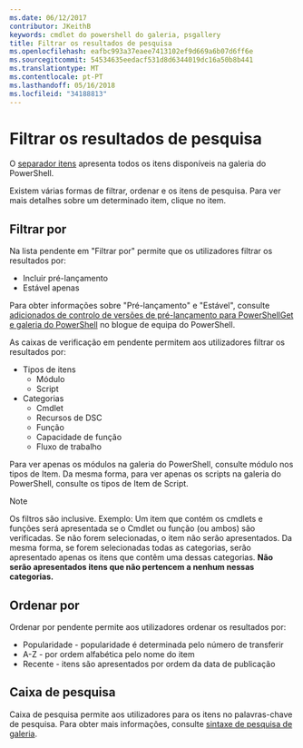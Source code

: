 ```yaml
---
ms.date: 06/12/2017
contributor: JKeithB
keywords: cmdlet do powershell do galeria, psgallery
title: Filtrar os resultados de pesquisa
ms.openlocfilehash: eafbc993a37eaee7413102ef9d669a6b07d6ff6e
ms.sourcegitcommit: 54534635eedacf531d8d6344019dc16a50b8b441
ms.translationtype: MT
ms.contentlocale: pt-PT
ms.lasthandoff: 05/16/2018
ms.locfileid: "34188813"
---
```

# <a name="filtering-search-results"></a>Filtrar os resultados de pesquisa

O [separador itens](https://www.powershellgallery.com/items) apresenta todos os itens disponíveis na galeria do PowerShell.

Existem várias formas de filtrar, ordenar e os itens de pesquisa.
Para ver mais detalhes sobre um determinado item, clique no item.

## <a name="filter-by"></a>Filtrar por

Na lista pendente em "Filtrar por" permite que os utilizadores filtrar os resultados por:
- Incluir pré-lançamento
- Estável apenas

Para obter informações sobre "Pré-lançamento" e "Estável", consulte [adicionados de controlo de versões de pré-lançamento para PowerShellGet e galeria do PowerShell](https://blogs.msdn.microsoft.com/powershell/2017/12/05/prerelease-versioning-added-to-powershellget-and-powershell-gallery/) no blogue de equipa do PowerShell.

As caixas de verificação em pendente permitem aos utilizadores filtrar os resultados por:
- Tipos de itens
  - Módulo
  - Script
- Categorias
  - Cmdlet
  - Recursos de DSC
  - Função
  - Capacidade de função
  - Fluxo de trabalho

Para ver apenas os módulos na galeria do PowerShell, consulte módulo nos tipos de Item.
Da mesma forma, para ver apenas os scripts na galeria do PowerShell, consulte os tipos de Item de Script.

> [!NOTE]
> Os filtros são inclusive.
> Exemplo: Um item que contém os cmdlets e funções será apresentada se o Cmdlet ou função (ou ambos) são verificadas.
> Se não forem selecionadas, o item não serão apresentados.
> Da mesma forma, se forem selecionadas todas as categorias, serão apresentado apenas os itens que contêm uma dessas categorias.
> **Não serão apresentados itens que não pertencem a nenhum nessas categorias.**

## <a name="sort-by"></a>Ordenar por

Ordenar por pendente permite aos utilizadores ordenar os resultados por:
- Popularidade - popularidade é determinada pelo número de transferir
- A-Z - por ordem alfabética pelo nome do item
- Recente - itens são apresentados por ordem da data de publicação

## <a name="search-box"></a>Caixa de pesquisa

Caixa de pesquisa permite aos utilizadores para os itens no palavras-chave de pesquisa.
Para obter mais informações, consulte [sintaxe de pesquisa de galeria](search-syntax.md).